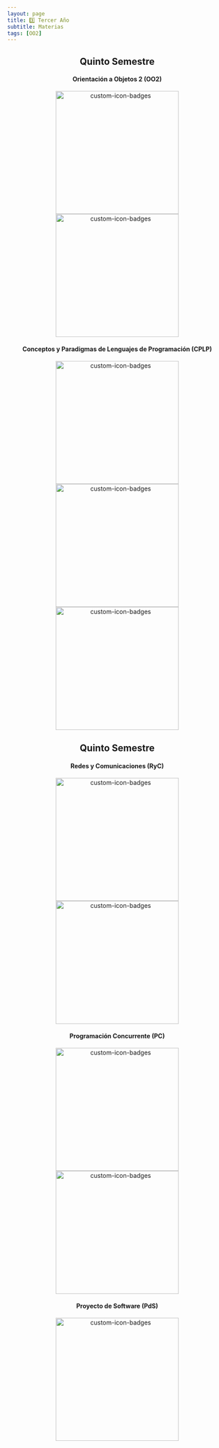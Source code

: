 ```yaml
---
layout: page
title: 3️⃣ Tercer Año
subtitle: Materias
tags: [OO2]
---
```


<div align = "center">

<h2>Quinto Semestre</h2>


<h4>Orientación a Objetos 2 (OO2)</h4>
<a href="https://github.com/guadaevequoz/OO2-2022"><img width="282" src="https://denvercoder1-github-readme-stats.vercel.app/api/pin?username=guadaevequoz&repo=OO2-2022&bg_color=eaeaea&title_color=7F60D5&icon_color=000000&hide_border=true&show_icons=true" alt="custom-icon-badges"></a><a href="https://github.com/agusrnfr/OO2"><img width="282" src="https://denvercoder1-github-readme-stats.vercel.app/api/pin?username=agusrnfr&repo=OO2&bg_color=eaeaea&title_color=F85D7F&icon_color=000000&hide_border=true&show_icons=true" alt="custom-icon-badges"></a>


<h4>	Conceptos y Paradigmas de Lenguajes de Programación (CPLP)</h4>
<a href="https://github.com/Fabian-Martinez-Rincon/CPLP"><img width="282" src="https://denvercoder1-github-readme-stats.vercel.app/api/pin?username=Fabian-Martinez-Rincon&repo=CPLP&bg_color=eaeaea&title_color=00000&icon_color=000000&hide_border=true&show_icons=true" alt="custom-icon-badges"></a><a href="https://github.com/guadaevequoz/CPLP-2023"><img width="282" src="https://denvercoder1-github-readme-stats.vercel.app/api/pin?username=guadaevequoz&repo=CPLP-2023&bg_color=eaeaea&title_color=7F60D5&icon_color=000000&hide_border=true&show_icons=true" alt="custom-icon-badges"></a><a href="https://github.com/agusrnfr/CPLP"><img width="282" src="https://denvercoder1-github-readme-stats.vercel.app/api/pin?username=agusrnfr&repo=CPLP&bg_color=eaeaea&title_color=F85D7F&icon_color=000000&hide_border=true&show_icons=true" alt="custom-icon-badges"></a>


<h2>Quinto Semestre</h2>

<h4>	Redes y Comunicaciones (RyC)</h4>
<a href="https://github.com/Fabian-Martinez-Rincon/Redes-y-Comunicaciones"><img width="282" src="https://denvercoder1-github-readme-stats.vercel.app/api/pin?username=Fabian-Martinez-Rincon&repo=Redes-y-Comunicaciones&bg_color=eaeaea&title_color=00000&icon_color=000000&hide_border=true&show_icons=true" alt="custom-icon-badges"></a><a href="https://github.com/guadaevequoz/RyC-2022"><img width="282" src="https://denvercoder1-github-readme-stats.vercel.app/api/pin?username=guadaevequoz&repo=RyC-2022&bg_color=eaeaea&title_color=7F60D5&icon_color=000000&hide_border=true&show_icons=true" alt="custom-icon-badges"></a>

<h4>	Programación Concurrente (PC)</h4>
<a href="https://github.com/Fabian-Martinez-Rincon/Programacion-Concurrente"><img width="282" src="https://denvercoder1-github-readme-stats.vercel.app/api/pin?username=Fabian-Martinez-Rincon&repo=Programacion-Concurrente&bg_color=eaeaea&title_color=00000&icon_color=000000&hide_border=true&show_icons=true" alt="custom-icon-badges"></a><a href="https://github.com/guadaevequoz/PC-2022"><img width="282" src="https://denvercoder1-github-readme-stats.vercel.app/api/pin?username=guadaevequoz&repo=PC-2022&bg_color=eaeaea&title_color=7F60D5&icon_color=000000&hide_border=true&show_icons=true" alt="custom-icon-badges"></a>

<h4>	Proyecto de Software (PdS)</h4>
<a href="https://github.com/Fabian-Martinez-Rincon/Proyecto-de-Software"><img width="282" src="https://denvercoder1-github-readme-stats.vercel.app/api/pin?username=Fabian-Martinez-Rincon&repo=Proyecto-de-Software&bg_color=eaeaea&title_color=00000&icon_color=000000&hide_border=true&show_icons=true" alt="custom-icon-badges"></a>


</div>

